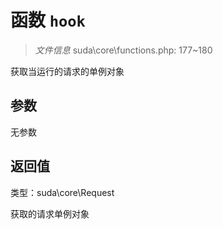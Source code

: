 # 函数 `hook`

> *文件信息* suda\core\functions.php: 177~180

获取当运行的请求的单例对象



## 参数


无参数


## 返回值

类型：suda\core\Request

 获取的请求单例对象

